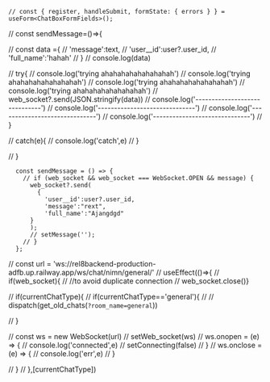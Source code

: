     // const { register, handleSubmit, formState: { errors } } = useForm<ChatBoxFormFields>();

    
  //  const sendMessage=()=>{
     
    
  //   const data ={
  //       'message':text,
  //       'user__id':user?.user_id,
  //       'full_name':'hahah'
  //   }
  //   console.log(data)
    
  //   try{
  //     console.log('trying ahahahahahahahahah')
  //     console.log('trying ahahahahahahahahah')
  //     console.log('trying ahahahahahahahahah')
  //     console.log('trying ahahahahahahahahah')
  //       web_socket?.send(JSON.stringify(data))
  //       console.log('------------------------------')
  //       console.log('------------------------------')
  //       console.log('------------------------------')
  //       console.log('------------------------------')
  //      }
      
  //      catch(e){
  //        console.log('catch',e)
  //      }

       


  //     }

      const sendMessage = () => {
        // if (web_socket && web_socket === WebSocket.OPEN && message) {
          web_socket?.send(
            {
              'user__id':user?.user_id,
              'message':"rext",
              'full_name':"Ajangdgd"
          }
          );
          // setMessage('');
        // }
      };

      



// const url = 'ws://rel8backend-production-adfb.up.railway.app/ws/chat/nimn/general/'
// useEffect(()=>{
// if(web_socket){
//     //to avoid duplicate connection
//     web_socket.close()}

// if(currentChatType){
//   if(currentChatType=='general'){
//         // dispatch(get_old_chats(`?room_name=general`))
        
//     }
   

//     const ws = new WebSocket(url)
//     setWeb_socket(ws)
//     ws.onopen = (e) => {
//         console.log('connected',e)
//         setConnecting(false)
//       }
//       ws.onclose = (e) => {
//         console.log('err',e)
//       }

// }
// },[currentChatType])